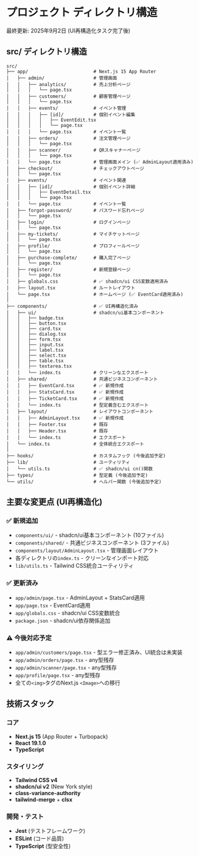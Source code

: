 
# プロジェクト ディレクトリ構造

最終更新: 2025年9月2日 (UI再構造化タスク完了後)

## src/ ディレクトリ構造

```
src/
├── app/                        # Next.js 15 App Router
│   ├── admin/                  # 管理画面
│   │   ├── analytics/          # 売上分析ページ
│   │   │   └── page.tsx
│   │   ├── customers/          # 顧客管理ページ
│   │   │   └── page.tsx
│   │   ├── events/             # イベント管理
│   │   │   ├── [id]/           # 個別イベント編集
│   │   │   │   ├── EventEdit.tsx
│   │   │   │   └── page.tsx
│   │   │   └── page.tsx        # イベント一覧
│   │   ├── orders/             # 注文管理ページ
│   │   │   └── page.tsx
│   │   ├── scanner/            # QRスキャナーページ
│   │   │   └── page.tsx
│   │   └── page.tsx            # 管理画面メイン (✅ AdminLayout適用済み)
│   ├── checkout/               # チェックアウトページ
│   │   └── page.tsx
│   ├── events/                 # イベント関連
│   │   ├── [id]/               # 個別イベント詳細
│   │   │   ├── EventDetail.tsx
│   │   │   └── page.tsx
│   │   └── page.tsx            # イベント一覧
│   ├── forgot-password/        # パスワード忘れページ
│   │   └── page.tsx
│   ├── login/                  # ログインページ
│   │   └── page.tsx
│   ├── my-tickets/             # マイチケットページ
│   │   └── page.tsx
│   ├── profile/                # プロフィールページ
│   │   └── page.tsx
│   ├── purchase-complete/      # 購入完了ページ
│   │   └── page.tsx
│   ├── register/               # 新規登録ページ
│   │   └── page.tsx
│   ├── globals.css             # ✅ shadcn/ui CSS変数適用済み
│   ├── layout.tsx              # ルートレイアウト
│   └── page.tsx                # ホームページ (✅ EventCard適用済み)
│
├── components/                 # ✅ UI再構造化済み
│   ├── ui/                     # shadcn/ui基本コンポーネント
│   │   ├── badge.tsx
│   │   ├── button.tsx
│   │   ├── card.tsx
│   │   ├── dialog.tsx
│   │   ├── form.tsx
│   │   ├── input.tsx
│   │   ├── label.tsx
│   │   ├── select.tsx
│   │   ├── table.tsx
│   │   ├── textarea.tsx
│   │   └── index.ts            # クリーンなエクスポート
│   ├── shared/                 # 共通ビジネスコンポーネント
│   │   ├── EventCard.tsx       # ✅ 新規作成
│   │   ├── StatsCard.tsx       # ✅ 新規作成  
│   │   ├── TicketCard.tsx      # ✅ 新規作成
│   │   └── index.ts            # 型定義含むエクスポート
│   ├── layout/                 # レイアウトコンポーネント
│   │   ├── AdminLayout.tsx     # ✅ 新規作成
│   │   ├── Footer.tsx          # 既存
│   │   ├── Header.tsx          # 既存
│   │   └── index.ts            # エクスポート
│   └── index.ts                # 全体統合エクスポート
│
├── hooks/                      # カスタムフック (今後追加予定)
├── lib/                        # ユーティリティ
│   └── utils.ts                # ✅ shadcn/ui cn()関数
├── types/                      # 型定義 (今後追加予定)
└── utils/                      # ヘルパー関数 (今後追加予定)
```

## 主要な変更点 (UI再構造化)

### ✅ 新規追加
- `components/ui/` - shadcn/ui基本コンポーネント (10ファイル)
- `components/shared/` - 共通ビジネスコンポーネント (3ファイル)
- `components/layout/AdminLayout.tsx` - 管理画面レイアウト
- 各ディレクトリの`index.ts` - クリーンなインポート対応
- `lib/utils.ts` - Tailwind CSS統合ユーティリティ

### ✅ 更新済み
- `app/admin/page.tsx` - AdminLayout + StatsCard適用
- `app/page.tsx` - EventCard適用
- `app/globals.css` - shadcn/ui CSS変数統合
- `package.json` - shadcn/ui依存関係追加

### ⚠️ 今後対応予定
- `app/admin/customers/page.tsx` - 型エラー修正済み、UI統合は未実装
- `app/admin/orders/page.tsx` - any型残存
- `app/admin/scanner/page.tsx` - any型残存
- `app/profile/page.tsx` - any型残存
- 全ての`<img>`タグのNext.js `<Image>`への移行

## 技術スタック

### コア
- **Next.js 15** (App Router + Turbopack)
- **React 19.1.0**
- **TypeScript**

### スタイリング
- **Tailwind CSS v4** 
- **shadcn/ui v2** (New York style)
- **class-variance-authority**
- **tailwind-merge** + **clsx**

### 開発・テスト
- **Jest** (テストフレームワーク)
- **ESLint** (コード品質)
- **TypeScript** (型安全性)